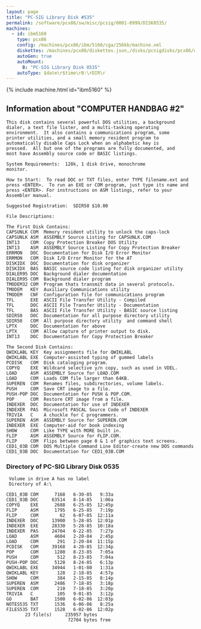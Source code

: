 ```yaml
---
layout: page
title: "PC-SIG Library Disk #535"
permalink: /software/pcx86/sw/misc/pcsig/0001-0999/DISK0535/
machines:
  - id: ibm5160
    type: pcx86
    config: /machines/pcx86/ibm/5160/cga/256kb/machine.xml
    diskettes: /machines/pcx86/diskettes.json,/disks/pcsigdisks/pcx86/diskettes.json
    autoGen: true
    autoMount:
      B: "PC-SIG Library Disk 0535"
    autoType: $date\r$time\rB:\rDIR\r
---
```


{% include machine.html id="ibm5160" %}

## Information about "COMPUTER HANDBAG #2"

    This disk contains several powerful DOS utilities, a background
    dialer, a text file lister, and a multi-tasking operating
    environment.  It also contains a communications program, some
    printer utilities, and a small memory resident program to
    automatically disable Caps Lock when an alphabetic key is
    pressed.  All but one of the programs are fully documented, and
    most have Assembly source code or BASIC listings.
    
    System Requirements:  128k, 1 disk drive, monochrome
    monitor.
    
    How to Start:  To read DOC or TXT files, enter TYPE filename.ext and
    press <ENTER>.  To run an EXE or COM program, just type its name and
    press <ENTER>. For instructions on ASM listings, refer to your
    Assembler manual.
    
    Suggested Registration:  SDIR50 $10.00
    
    File Descriptions:
    
    The First Disk Contains:
    CAPSUNLK COM  Memory resident utility to unlock the caps-lock
    CAPSUNLK ASM  ASSEMBLY Source Listing for CAPSUNLK.COM
    INT13    COM  Copy Protection Breaker DOS Utility
    INT13    ASM  ASSEMBLY Source Listing for Copy Protection Breaker
    ERRMON   DOC  Documentation for Disk I/O Error Monitor
    ERRMON   COM  Disk I/O Error Monitor for the AT
    DISKIDX  DOC  Documentation for disk organizer
    DISKIDX  BAS  BASIC source code listing for disk organizer utility
    DIALER95 DOC  Background dialer documentation
    DIALER95 COM  Background dialer program
    TMODEM32 COM  Program thats transmit data in several protocols.
    TMODEM   KEY  Auxiliary Communications utility
    TMODEM   CNF  Configuration file for communications program
    TFL      EXE  ASCII File Transfer Utility - Compiled
    TFL      DOC  ASCII File Transfer Utility - Documentation
    TFL      BAS  ASCII File Transfer Utility - BASIC source listing
    SDIR50   DOC  Documentation for all purpose directory utility
    SDIR50   COM  All purpose directory utility  and command shell
    LPTX     DOC  Documentation for above
    LPTX     COM  Allow capture of printer output to disk.
    INT13    DOC  Documentation for Copy Protection Breaker
    
    The Second Disk Contains:
    QWIKLABL KEY  Key assignments file for QWIKLABL
    QWIKLABL EXE  Computer-assisted typing of gummed labels
    PCDISK   COM  Disk cataloging program.
    COPYQ    EXE  Wildcard selective y/n copy, such as used in VDEL.
    LOAD     ASM  ASSEMBLY Source for LOAD.COM
    LOAD     COM  Loads COM file larger than 64KB.
    SUPEREN  COM  Renames files, subdirectories, volume labels.
    PUSH     COM  Save CRT image to a file.
    PUSH-POP DOC  Documentation for PUSH & POP.COM.
    POP      COM  Restore CRT image from a file.
    INDEXER  DOC  Documentation for use of INDEXER
    INDEXER  PAS  Microsoft PASCAL Source Code of INDEXER
    TRIVIA   C    A chuckle for C programmers.
    SUPEREN  ASM  ASSEMBLY Source for SUPEREN.COM
    INDEXER  EXE  Computer-aid for book indexing
    SHOW     COM  Like TYPE with MORE built in.
    FLIP     ASM  ASSEMBLY Source for FLIP.COM.
    FLIP     COM  Flips between page 0 & 1 of graphics text screens.
    CED1_03B COM  DOS Multiple Command Line Editor-create new DOS commands
    CED1_03B DOC  Documentation for CED1_03B.COM

### Directory of PC-SIG Library Disk 0535

     Volume in drive A has no label
     Directory of A:\

    CED1_03B COM      7168   6-30-85   9:33a
    CED1_03B DOC     63514   8-14-85   1:06a
    COPYQ    EXE      2688   6-25-85  12:45p
    FLIP     ASM      1795   6-25-85   7:19p
    FLIP     COM        62   6-07-85  12:11a
    INDEXER  DOC     13900   5-28-85  12:01p
    INDEXER  EXE     28330   5-28-85  10:18a
    INDEXER  PAS     24704   6-22-85   7:27p
    LOAD     ASM      4604   2-20-84   2:45p
    LOAD     COM       291   2-20-84  11:15p
    PCDISK   COM     39168   4-20-85  12:34p
    POP      COM      1280   8-23-85   7:05a
    PUSH     COM       512   8-23-85   7:04a
    PUSH-POP DOC      5120   8-24-85   6:13p
    QWIKLABL EXE     34944   1-01-80   1:31a
    QWIKLABL KEY       128   2-18-85   4:57p
    SHOW     COM       384   2-15-85   8:14p
    SUPEREN  ASM      2486   7-18-85   3:18p
    SUPEREN  COM       210   7-18-85   3:20p
    TRIVIA   C         105   9-01-85   3:12p
    GO       BAT      1500   6-02-86  12:03p
    NOTES535 TXT      1536   6-06-86   8:25a
    FILES535 TXT      1528   6-02-86  12:02p
           23 file(s)     235957 bytes
                           72704 bytes free
